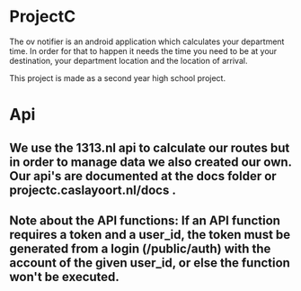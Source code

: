# ProjectC

The ov notifier is an android application which calculates your department time. In order for that to happen it needs the time you need to be at your destination, your department location and the location of arrival.

This project is made as a second year high school project.

# Api

We use the 1313.nl api to calculate our routes but in order to manage data we also created our own. Our api's are documented at the docs folder or projectc.caslayoort.nl/docs .
----------------------
Note about the API functions:
If an API function requires a token and a user_id, the token must be generated from a login (/public/auth) with the account of the given user_id, or else
the function won't be executed.
----------------------


